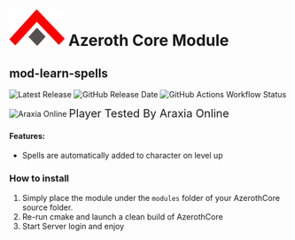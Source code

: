 # ![logo](https://raw.githubusercontent.com/azerothcore/azerothcore.github.io/master/images/logo-github.png) Azeroth Core Module

## mod-learn-spells

![Latest Release](https://img.shields.io/github/v/release/araxiaonline/mod-learn-spells?label=current%20version)
![GitHub Release Date](https://img.shields.io/github/release-date/araxiaonline/mod-learn-spells)
![GitHub Actions Workflow Status](https://img.shields.io/github/actions/workflow/status/araxiaonline/mod-learn-spells/build-release.yml?branch=araxia-main&event=push&label=build%20status)

<p align="left">
  <img src="https://github.com/araxiaonline/docs/blob/main/docs/media/logo-sm.png?raw=true" alt="Araxia Online" width="70" style="vertical-align: middle;"/>
  <span style="font-size: 20px; vertical-align: middle;">Player Tested By Araxia Online</span>
</p>

#### Features:
- Spells are automatically added to character on level up

### How to install
1. Simply place the module under the `modules` folder of your AzerothCore source folder.
2. Re-run cmake and launch a clean build of AzerothCore
3. Start Server login and enjoy
